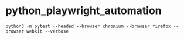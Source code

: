 # python_playwright_automation

```python3 -m pytest --headed --browser chromium --browser firefox --browser webkit --verbose```
